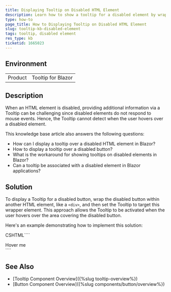 ```yaml
---
title: Displaying Tooltip on Disabled HTML Element
description: Learn how to show a tooltip for a disabled element by wrapping it with an HTML element in Blazor applications.
type: how-to
page_title: How to Displaying Tooltip on Disabled HTML Element
slug: tooltip-kb-disabled-element
tags: tooltip, disabled element
res_type: kb
ticketid: 1665023
---
```


## Environment

<table>
	<tbody>
		<tr>
			<td>Product</td>
			<td>Tooltip for Blazor</td>
		</tr>
	</tbody>
</table>

## Description

When an HTML element is disabled, providing additional information via a Tooltip can be challenging since disabled elements do not respond to mouse events. Hence, the Tooltip cannot detect when the user hovers over a disabled element.

This knowledge base article also answers the following questions:
- How can I display a tooltip over a disabled HTML element in Blazor?
- How to display a tooltip over a disabled button?
- What is the workaround for showing tooltips on disabled elements in Blazor?
- Can a tooltip be associated with a disabled element in Blazor applications?

## Solution

To display a Tooltip for a disabled button, wrap the disabled button within another HTML element, like a `<div>`, and then set the Tooltip to target this wrapper element. This approach allows the Tooltip to be activated when the user hovers over the area covering the disabled button.

Here's an example demonstrating how to implement this solution:
   
CSHTML````
<div class="disabled-button" style="width: fit-content;">
    <TelerikButton Enabled="false">Hover me</TelerikButton>
</div>

<TelerikTooltip TargetSelector=".disabled-button">
    <Template>
        @{
            <h6>
                <strong>Disabled button</strong>
            </h6>
        }
    </Template>
</TelerikTooltip>
````

## See Also

- [Tooltip Component Overview]({%slug tooltip-overview%})
- [Button Component Overview]({%slug components/button/overview%})
